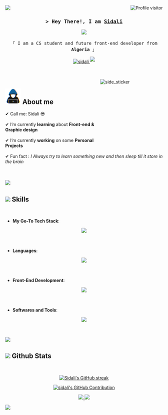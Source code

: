 <!--horizontal divider(gradiant)-->
<img src="https://user-images.githubusercontent.com/73097560/115834477-dbab4500-a447-11eb-908a-139a6edaec5c.gif">

 <a href="https://komarev.com/ghpvc/?username=sidali-djeghbal">
  <img align="right" src="https://komarev.com/ghpvc/?username=sidali-djeghbal&label=Visitors&color=0e75b6&style=flat" alt="Profile visitor" />
</a>

<!--h1 without bottom border-->
<h3 align="center">
        <samp>&gt; Hey There!, I am
                <b><a target="_blank" href="">Sidali</a></b>
        </samp>
</h3>
<p align="center">
  <a href="https://github.com/sidali-djeghbal"><img src="https://readme-typing-svg.herokuapp.com/?lines=Self%20Taught%20Programmer;Front%20End%20Developer;Always%20learning%20new%20things&center=true&width=380&height=45"></a>
</p>
<p align="center"> 
  <samp>
    「 I am a CS student and future front-end developer from <b>Algeria</b> 」
  </samp>
</p>
<p align="center">
   <a href="https://www.linkedin.com/in/sidali-djeghbal" target="_blank">
	<img src="https://img.shields.io/badge/LinkedIn-0077B5?style=for-the-badge&logo=linkedin&logoColor=white" alt="sidali"/>
   </a>
   <a href="mailto:sidalidjeghbal@gmail.com" target="_blank">
<img src="https://img.shields.io/badge/gmail -%23EA4335.svg?style=for-the-badge&logo=gmail&logoColor=white" t=mail style="margin-bottom: 5px;" />
   </a>
</p>

<br><br>
<img align="right" width=200px height=200px alt="side_sticker" src="https://media.giphy.com/media/TEnXkcsHrP4YedChhA/giphy.gif" />

## <picture><img src = "https://github.com/0xAbdulKhalid/0xAbdulKhalid/raw/main/assets/mdImages/about_me.gif" width = 50px></picture> **About me**

✔ Call me: Sidali 😎 <br><br>
✔ I’m currently **learning** about **Front-end & Graphic design** <br><br>
✔ I’m currently **working** on some **Personal Projects**<br><br>
✔ Fun fact : *I Always try to learn something new and then sleep till it store in the brain* <br><br><br><br>
<img src="https://user-images.githubusercontent.com/73097560/115834477-dbab4500-a447-11eb-908a-139a6edaec5c.gif">
## <img src="https://media2.giphy.com/media/QssGEmpkyEOhBCb7e1/giphy.gif?cid=ecf05e47a0n3gi1bfqntqmob8g9aid1oyj2wr3ds3mg700bl&rid=giphy.gif" width ="25"><b> Skills</b>
<br>
<p align="center">

- **My Go-To Tech Stack**:
    
<p align="center">
  <img src="https://skillicons.dev/icons?i=next,react,typescript,tailwind" />
</p>

<br>
	
- **Languages**:
    
<p align="center">
  <img src="https://skillicons.dev/icons?i=c,cpp,python,js,php" />
</p>

<br>   
    
- **Front-End Development**:

<p align="center">
  <img src="https://skillicons.dev/icons?i=html,css,js,bootstrap,tailwind,react" />
</p>

<br>

- **Softwares and Tools**:

<p align="center">
  <img src="https://skillicons.dev/icons?i=github,linux,windows,vscode,bash,netlify,stackoverflow,figma,ps,xd,webstorm,ai,ae,gmail,linkedin" />
</p>

<br>

</p>

<img src="https://user-images.githubusercontent.com/73097560/115834477-dbab4500-a447-11eb-908a-139a6edaec5c.gif">

## <img src="https://media.giphy.com/media/iY8CRBdQXODJSCERIr/giphy.gif" width="35"><b> Github Stats </b>
<br>

<p align="center">
  <a href="https://github.com/sidali-djeghbal">
    <img src="https://github-readme-streak-stats.herokuapp.com/?user=sidali-djeghbal&theme=algolia" alt="Sidali's GitHub streak"/>
  </a>
</p>
<p align="center">
  <a href="https://github.com/sidali-djeghbal">
    <img src="https://github-profile-summary-cards.vercel.app/api/cards/profile-details?username=sidali-djeghbal&theme=algolia" alt="sidali's GitHub Contribution"/>
  </a>
</p>
<p align="center">
<a href="https://github.com/Sidali-Djeghbal">
  <img height="180em" src="https://github-readme-stats-eight-theta.vercel.app/api?username=sidali-djeghbal&show_icons=true&theme=algolia&include_all_commits=true&count_private=true"/>
  <img height="180em" src="https://github-readme-stats-eight-theta.vercel.app/api/top-langs/?username=sidali-djeghbal&layout=compact&langs_count=8&theme=algolia&count_private=true"/>
</a>
</p>


<img src="https://user-images.githubusercontent.com/73097560/115834477-dbab4500-a447-11eb-908a-139a6edaec5c.gif">
